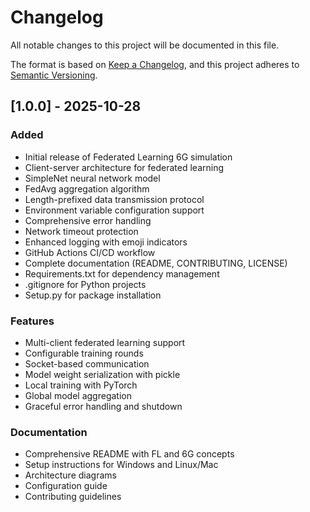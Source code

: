 # Changelog

All notable changes to this project will be documented in this file.

The format is based on [Keep a Changelog](https://keepachangelog.com/en/1.0.0/),
and this project adheres to [Semantic Versioning](https://semver.org/spec/v2.0.0.html).

## [1.0.0] - 2025-10-28

### Added
- Initial release of Federated Learning 6G simulation
- Client-server architecture for federated learning
- SimpleNet neural network model
- FedAvg aggregation algorithm
- Length-prefixed data transmission protocol
- Environment variable configuration support
- Comprehensive error handling
- Network timeout protection
- Enhanced logging with emoji indicators
- GitHub Actions CI/CD workflow
- Complete documentation (README, CONTRIBUTING, LICENSE)
- Requirements.txt for dependency management
- .gitignore for Python projects
- Setup.py for package installation

### Features
- Multi-client federated learning support
- Configurable training rounds
- Socket-based communication
- Model weight serialization with pickle
- Local training with PyTorch
- Global model aggregation
- Graceful error handling and shutdown

### Documentation
- Comprehensive README with FL and 6G concepts
- Setup instructions for Windows and Linux/Mac
- Architecture diagrams
- Configuration guide
- Contributing guidelines
